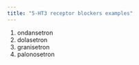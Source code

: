 ```yaml
---
title: "5-HT3 receptor blockers examples"
---
```

1) ondansetron
2) dolasetron
3) granisetron
4) palonosetron

